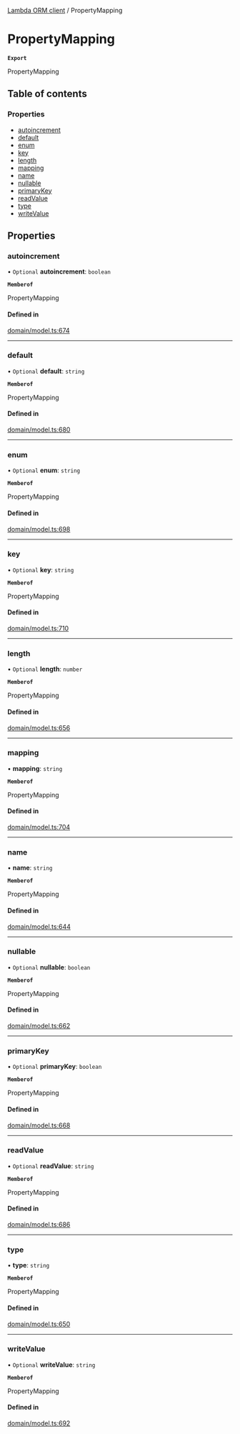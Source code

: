 [Lambda ORM client](../README.md) / PropertyMapping

# PropertyMapping

**`Export`**

PropertyMapping

## Table of contents

### Properties

- [autoincrement](PropertyMapping.md#autoincrement)
- [default](PropertyMapping.md#default)
- [enum](PropertyMapping.md#enum)
- [key](PropertyMapping.md#key)
- [length](PropertyMapping.md#length)
- [mapping](PropertyMapping.md#mapping)
- [name](PropertyMapping.md#name)
- [nullable](PropertyMapping.md#nullable)
- [primaryKey](PropertyMapping.md#primarykey)
- [readValue](PropertyMapping.md#readvalue)
- [type](PropertyMapping.md#type)
- [writeValue](PropertyMapping.md#writevalue)

## Properties

### autoincrement

• `Optional` **autoincrement**: `boolean`

**`Memberof`**

PropertyMapping

#### Defined in

[domain/model.ts:674](https://github.com/FlavioLionelRita/lambdaorm-client-node/blob/1ad40ad/src/lib/domain/model.ts#L674)

___

### default

• `Optional` **default**: `string`

**`Memberof`**

PropertyMapping

#### Defined in

[domain/model.ts:680](https://github.com/FlavioLionelRita/lambdaorm-client-node/blob/1ad40ad/src/lib/domain/model.ts#L680)

___

### enum

• `Optional` **enum**: `string`

**`Memberof`**

PropertyMapping

#### Defined in

[domain/model.ts:698](https://github.com/FlavioLionelRita/lambdaorm-client-node/blob/1ad40ad/src/lib/domain/model.ts#L698)

___

### key

• `Optional` **key**: `string`

**`Memberof`**

PropertyMapping

#### Defined in

[domain/model.ts:710](https://github.com/FlavioLionelRita/lambdaorm-client-node/blob/1ad40ad/src/lib/domain/model.ts#L710)

___

### length

• `Optional` **length**: `number`

**`Memberof`**

PropertyMapping

#### Defined in

[domain/model.ts:656](https://github.com/FlavioLionelRita/lambdaorm-client-node/blob/1ad40ad/src/lib/domain/model.ts#L656)

___

### mapping

• **mapping**: `string`

**`Memberof`**

PropertyMapping

#### Defined in

[domain/model.ts:704](https://github.com/FlavioLionelRita/lambdaorm-client-node/blob/1ad40ad/src/lib/domain/model.ts#L704)

___

### name

• **name**: `string`

**`Memberof`**

PropertyMapping

#### Defined in

[domain/model.ts:644](https://github.com/FlavioLionelRita/lambdaorm-client-node/blob/1ad40ad/src/lib/domain/model.ts#L644)

___

### nullable

• `Optional` **nullable**: `boolean`

**`Memberof`**

PropertyMapping

#### Defined in

[domain/model.ts:662](https://github.com/FlavioLionelRita/lambdaorm-client-node/blob/1ad40ad/src/lib/domain/model.ts#L662)

___

### primaryKey

• `Optional` **primaryKey**: `boolean`

**`Memberof`**

PropertyMapping

#### Defined in

[domain/model.ts:668](https://github.com/FlavioLionelRita/lambdaorm-client-node/blob/1ad40ad/src/lib/domain/model.ts#L668)

___

### readValue

• `Optional` **readValue**: `string`

**`Memberof`**

PropertyMapping

#### Defined in

[domain/model.ts:686](https://github.com/FlavioLionelRita/lambdaorm-client-node/blob/1ad40ad/src/lib/domain/model.ts#L686)

___

### type

• **type**: `string`

**`Memberof`**

PropertyMapping

#### Defined in

[domain/model.ts:650](https://github.com/FlavioLionelRita/lambdaorm-client-node/blob/1ad40ad/src/lib/domain/model.ts#L650)

___

### writeValue

• `Optional` **writeValue**: `string`

**`Memberof`**

PropertyMapping

#### Defined in

[domain/model.ts:692](https://github.com/FlavioLionelRita/lambdaorm-client-node/blob/1ad40ad/src/lib/domain/model.ts#L692)
